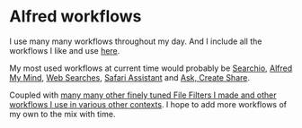 # Alfred workflows
I use many many workflows throughout my day. And I include all the workflows I like and use [here](https://github.com/learn-anything/alfred-workflows).

My most used workflows at current time would probably be [Searchio](https://github.com/deanishe/alfred-searchio), [Alfred My Mind](https://github.com/nikitavoloboev/alfred-my-mind), [Web Searches](https://github.com/nikitavoloboev/alfred-web-searches), [Safari Assistant](https://github.com/deanishe/alfred-safari-assistant) and [Ask, Create Share](https://github.com/nikitavoloboev/alfred-ask-create-share).

Coupled with [many many other finely tuned File Filters I made and other workflows I use in various other contexts](https://github.com/nikitavoloboev/small-workflows). I hope to add more workflows of my own to the mix with time.